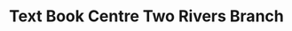---
title: "Text Book Centre Two Rivers Branch"
url: /nairobi/text-book-centre-two-rivers-branch/
shop: Bücher
---